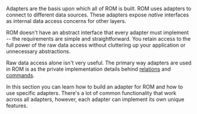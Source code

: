 Adapters are the basis upon which all of ROM is built. ROM uses adapters to
connect to different data sources. These adapters expose *native* interfaces
as internal data access concerns for other layers.

ROM doesn't have an abstract interface that every adapter must implement -- the
requirements are simple and straightforward. You retain access to the full power
of the raw data access without cluttering up your application or unnecessary
abstractions.

Raw data access alone isn't very useful. The primary way adapters are used in
ROM is as the private implementation details behind
[relations](/guides/basics/relations) and [commands](/guides/basics/commands).

In this section you can learn how to build an adapter for ROM and how to use
specific adapters. There's a lot of common functionality that work across all
adapters, however, each adapter can implement its own unique features.
